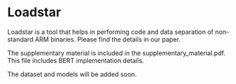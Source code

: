 # Loadstar
Loadstar is a tool that helps in performing code and data separation of non-standard ARM binaries. Please find the details in our paper.

The supplementary material is included in the supplementary_material.pdf. This file includes BERT implementation details.

The dataset and models will be added soon.
